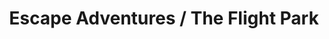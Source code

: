 ---
title: "Escape Adventures / The Flight Park"
url: /keswick/escape-adventures-the-flight-park/
shop: Reisebüro
---